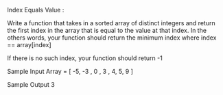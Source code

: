 Index Equals Value :

Write a function that takes in a sorted array of distinct integers and return the first index in the array that is equal to the value at that index. In the others words, your function should return the minimum index where index == array[index]

If there is no such index, your function should return -1

Sample Input
Array = [ -5, -3 , 0 , 3 , 4, 5, 9 ]

Sample Output 
3
